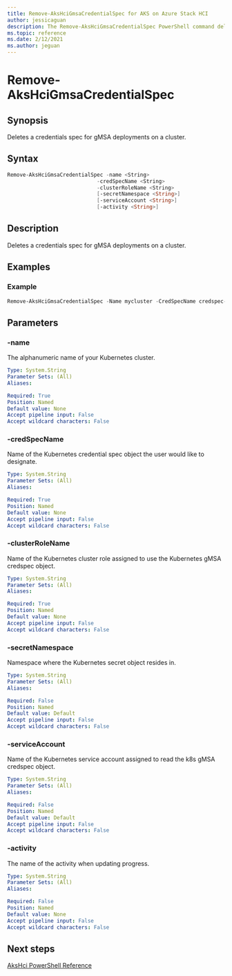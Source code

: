 ```yaml
---
title: Remove-AksHciGmsaCredentialSpec for AKS on Azure Stack HCI
author: jessicaguan
description: The Remove-AksHciGmsaCredentialSpec PowerShell command deletes a credentials spec for gMSA deployments on a cluster.
ms.topic: reference
ms.date: 2/12/2021
ms.author: jeguan
---
```


# Remove-AksHciGmsaCredentialSpec

## Synopsis
Deletes a credentials spec for gMSA deployments on a cluster.

## Syntax

```powershell
Remove-AksHciGmsaCredentialSpec -name <String> 
                             -credSpecName <String>
                             -clusterRoleName <String>
                             [-secretNamespace <String>]
                             [-serviceAccount <String>]
                             [-activity <String>]                      
```

## Description
Deletes a credentials spec for gMSA deployments on a cluster.

## Examples

### Example

```PowerShell
Remove-AksHciGmsaCredentialSpec -Name mycluster -CredSpecName credspec-mynewcluster -clusterRoleName clusterrole-mynewcluster
```

## Parameters

### -name
The alphanumeric name of your Kubernetes cluster.

```yaml
Type: System.String
Parameter Sets: (All)
Aliases:

Required: True
Position: Named
Default value: None
Accept pipeline input: False
Accept wildcard characters: False
```

### -credSpecName
Name of the Kubernetes credential spec object the user would like to designate. 

```yaml
Type: System.String
Parameter Sets: (All)
Aliases:

Required: True
Position: Named
Default value: None
Accept pipeline input: False
Accept wildcard characters: False
```

### -clusterRoleName
Name of the Kubernetes cluster role assigned to use the Kubernetes gMSA credspec object.

```yaml
Type: System.String
Parameter Sets: (All)
Aliases:

Required: True
Position: Named
Default value: None
Accept pipeline input: False
Accept wildcard characters: False
```

### -secretNamespace
Namespace where the Kubernetes secret object resides in.

```yaml
Type: System.String
Parameter Sets: (All)
Aliases:

Required: False
Position: Named
Default value: Default
Accept pipeline input: False
Accept wildcard characters: False
```

### -serviceAccount
Name of the Kubernetes service account assigned to read the k8s gMSA credspec object. 

```yaml
Type: System.String
Parameter Sets: (All)
Aliases:

Required: False
Position: Named
Default value: Default
Accept pipeline input: False
Accept wildcard characters: False
```

### -activity
The name of the activity when updating progress.

```yaml
Type: System.String
Parameter Sets: (All)
Aliases:

Required: False
Position: Named
Default value: None
Accept pipeline input: False
Accept wildcard characters: False
```

## Next steps

[AksHci PowerShell Reference](index.md)